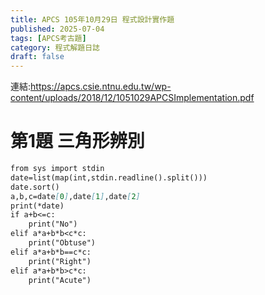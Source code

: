 ```yaml
---
title: APCS 105年10月29日 程式設計實作題 
published: 2025-07-04
tags: [APCS考古題]
category: 程式解題日誌
draft: false
---
```

連結:https://apcs.csie.ntnu.edu.tw/wp-content/uploads/2018/12/1051029APCSImplementation.pdf
# 第1題  三角形辨別 
```markdown
from sys import stdin
date=list(map(int,stdin.readline().split()))
date.sort()
a,b,c=date[0],date[1],date[2]
print(*date)
if a+b<=c:
    print("No")
elif a*a+b*b<c*c:
    print("Obtuse")
elif a*a+b*b==c*c:
    print("Right")
elif a*a+b*b>c*c:
    print("Acute")


```

